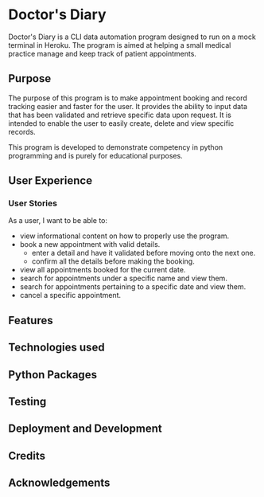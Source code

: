 # Doctor's Diary

Doctor's Diary is a CLI data automation program designed to run on a mock terminal in Heroku. The program is aimed at helping a small medical practice manage and keep track of patient appointments.

## Purpose

The purpose of this program is to make appointment booking and record tracking easier and faster for the user. It provides the ability to input data that has been validated and retrieve specific data upon request. It is intended to enable the user to easily create, delete and view specific records. 

This program is developed to demonstrate competency in python programming and is purely for educational purposes.

## User Experience

### User Stories

As a user, I want to be able to:
* view informational content on how to properly use the program.
* book a new appointment with valid details.
   * enter a detail and have it validated before moving onto the next one.
   * confirm all the details before making the booking.
* view all appointments booked for the current date.
* search for appointments under a specific name and view them.
* search for appointments pertaining to a specific date and view them.
* cancel a specific appointment.



## Features

## Technologies used

## Python Packages

## Testing

## Deployment and Development

## Credits

## Acknowledgements